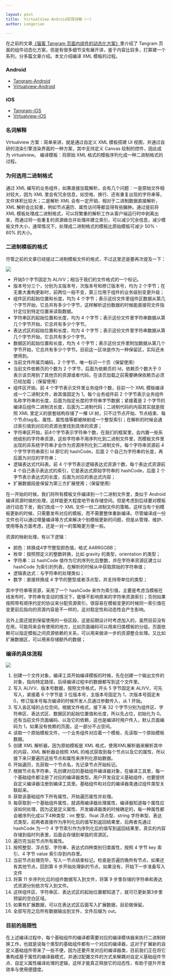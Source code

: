 ```yaml
---

layout: post
title:  VirtualView Android实现详解（一）
author: Longerian

---
```


在之前的文章[《猫客 Tangram 页面内组件的动态化方案》](http://pingguohe.net/2017/12/07/Tangram-2.html)里介绍了 Tangram 页面的组件动态化方案，但是有很多细节没有展开讲，鉴于内容比较多，打算建一个系列，分多篇文章介绍。本文介绍编译 XML 模板的过程。

### Android

+ [Tangram-Android](https://github.com/alibaba/Tangram-Android)
+ [Virtualview-Android](https://github.com/alibaba/Virtualview-Android)

### iOS

+ [Tangram-iOS](https://github.com/alibaba/Tangram-iOS)
+ [Virtualview-iOS](https://github.com/alibaba/VirtualView-iOS)


### 名词解释

Virtualview 方案：简单来讲，就是通过自定义 XML 模板搭建 UI 视图，并通过自研的渲染引擎渲染界面的一种方案，其中支持定义 Canvas 绘制的控件，因此成为 virtualview。
编译模板：将原始 XML 格式的模板序列化成一种二进制格式的过程。

### 为何选用二进制格式

通过 XML 编写的业务组件，如果直接加载解析，会有几个问题：一是原始文件相对较大，因为 XML 里会有冗余信息，如空格、换行、还有重复出现的字符串等，文件体积比较大；二是解析 XML 会有一定开销，相对于二进制数据直接解析，XML 解析会比较重，例如节点遍历、属性访问等都显得有些臃肿。通过提前将 XML 模板处理成二进制格式，可以将繁重的解析工作从客户端运行时中剥离出来，而通过将一些重复的资源做合并处理并建立索引，可以减少冗余信息，减少模板文件大小，通常情况下，处理成二进制格式的模板比原始模板可减少 50% - 60% 的大小。

### 二进制模板的格式

尽管之前的文章已经提过二进制模板文件的格式，不过这里还是要再次提及一下：

![](https://gw.alicdn.com/tfs/TB1H9.tg8fH8KJjy1XbXXbLdXXa-1270-300.jpg)

+ 开始5个字节固定为 ALIVV；相当于我们的文件格式的一个标记。
+ 版本号分三个，分别为主版本号，次版本号和修订版本号，均为 2 个字节；在无重大重构更新时，前两位一般不变，第三位用于组件的业务级别变更升级；
+ 组件区的起始位置和长度，均为 4 个字节；表示这份文件里组件区数据从第几个字节开始，它总共有多少个字节，这样解析这份数据的时候能直接将文件指针定位到特定位置来读取数据。
+ 字符串区的起始位置和长度，均为 4 个字节；表示这份文件里字符串数据从第几个字节开始，它总共有多少个字节。
+ 表达式区的起始位置和长度，均为 4 个字节；表示这份文件里字符串数据从第几个字节开始，它总共有多少个字节。
+ 数据区的起始位置和长度，均为 4 个字节；表示这份文件里附加数据从第几个字节开始，它总共有多少个字节。目前这一区块是作为一种保留区，实际还未使用到。
+ 当前文件所属页编码，2 个字节，唯一标识一个页（保留使用）
+ 当前文件依赖页的个数为 2 个字节，后面为依赖页的 Id，依赖页个数大于 0 表示该页用到了其他页的资源或者代码，在该页加载之前需要确保依赖页必须已经加载；（保留使用）
+ 组件区开始，前 4 个字节表示文件里业务组件个数，目前一个 XML 模板编译成一个二进制文件，故其值固定为 1。每个业务组件前 2 个字节表示业务组件名称字符串的长度，后面为指定长度的字符串字节数据；紧接着是 2 个字节的编译后组件二进制流长度，后面为二进制代码；二进制代码的内容其实就是按照 XML 里定义的嵌套结构存储了一棵 UI 树，只不过节点开始、节点结束、每个节点tag名、属性、属性值等都被映射成一个整型索引；在解析的时候会通过索引值到对应的资源池里找到具体的资源；
+ 字符串区开始，前4个字节表示字符串个数，在我们的框架里，会内置一些系统级别的字符串资源，这些字符串不用序列化到二进制文件里，而模板文件里出现的非系统字符串才会作为资源序列化到二进制文件。每个字符串资源前 4 个字节字符串索引 Id 即它的 hashCode，后面 2 个自己为字符串的长度，再后面为对应的字符串；
+ 逻辑表达式代码表。前 4 个字节表示逻辑表达式资源个数，每个表达式资源前 4 个自己表示表达式的索引，它是表达式原始字符串的 hashCode，后面 2 个字节表示表达式的长度，后面为对应的表达式内容；
+ 扩展数据段是保留为第三方扩展使用；（保留使用）

在一开始的时候，我们将所有模板文件编译到一个二进制文件里，类似于 Android 编译资源时做的处理，这样能更大程度地节省存储空间。但是考虑到后续要对模板进行动态下发，我们改成一个 XML 文件一份二进制文件的策略，这样当有个别模板更新的时候，只需要发布对应的模板，而不需要整体重新编译。尽管编译成一份文件也可以通过增量编译等方式来解决个别模板更新的问题，但是从管理、维护、使用等各方面考虑，还是一对一的策略更方便一些。

资源的映射处理，有以下逻辑：

+ 颜色：转换成4字节整型颜色值，格式 AARRGGBB；+ 枚举：按照预定义的整数转换，比如 gravity 的类型，orientation 的类型；+ 字符串：以 hashCode 值作为它的序列化后整数，并在字符串资源区建立以 hashCode 为索引的列表，在解析的时候从中获取原始的字符串值；+ 逻辑表达式：与字符串的处理类似；
+ 数字：直接转换成 4 字节的整型或者浮点型，并支持带单位的类型；

其中字符串等资源，采用了一个 hashCode 来作为索引值，主要是考虑当模板在线发布时，字符串有变动的情况下，能够不影响原来的字符串资源索引；否则如果按照带有顺序约定的协议来分配资源索引，很容易在模板变更的时候同一索引值在变更前后指向的资源内容是不一样的，这对稳定性和动态性会产生影响。

另外上面还提到保留使用的一些区段，这是前期设计时考虑加入的，虽然目前没有在用，可能将来会有使用的地方，比如页面编码可以用来归类模板的分组，页面依赖可以指定模板之间资源依赖的关系，可以用来做进一步的资源整合处理。又比如扩展数据区，可以用来存储额外的数据；

### 编译的具体流程

![](https://gw.alicdn.com/tfs/TB1wrm0hb_I8KJjy1XaXXbsxpXa-664-1730.jpg)

1.	创建一个文件对象，编译工具开始编译模板的时候，先在创建一个输出文件的对象，指向特定路径，后续编译过程中的数据都写到这个文件里。2.	写入 ALIVV、版本号数据，按照文件格式，开头 5 字节固定未 ALIVV，可先写入，紧接着 6 个字节是 3 位版本号，主版本号固定为 1，次版本号固定未 0，修订版本号每次编译的时候开发人员通过参数传入，从 1 开始。3.	写入各区域的占位空间，根据文件格式，接下来 32 个字节分别为组件区、字符串区、表达式区、数据区的起始位置值和长度，所以先占位，初始化为 0。还有当前文件页面编码、以及它的依赖，这也是编译时用户传入，默认页面编码为 1，如果没有依赖的页面，这一部分不占空间。4.	读取一个原始模板文件，一个业务组件对应着一个模板，先读取一个原始模板数据。5.	创建 XML 解析器，因为原始模板是 XML 格式，使用XML解析器来解析其中的内容，XML 解析器会按照 XML 的格式获取到每个节点以及它的属性，所以接下来只要遍历这些节点和属性来序列化原始数据。6.	开始遍历，先获取一个节点名，先记录节点开始标记。7.	根据节点名字符串，先创建对应的基础组件编译器对象，在编译工具里，每一个基础组件都注册了对应的编译器类型。用户开发自定义基础组件，也要提供自定义编译器注册到编译工具里。基础组件和对应的编译器类通过组件类型关联起来。8.	获取该基础组件下所有属性，开始遍历属性并处理。9.	每获取到一个基础组件属性，就调用编译器处理属性，编译器知道每个属性应该如何处理，因为这是定义属性、开发编译器类的时候确定的，每一种属性都会被序列化成以下4种类型：int 整型、float 浮点型、string 字符串型、表达式类型，前两者直接作为序列化后的值写到返回结果里，后两者先通过 hashCode 为一个 4 字节索引作为序列化后的值写到返回结果里，真实的内容存储到临时列表里，后面会存储到单独的资源区。10.	遍历完当前节点所有属性。11.	按照整型、浮点型、字符串、表达式四种类别归类属性，按照 4 字节 key 索引、4 字节 value 索引存到内存里。12.	当前节点处理完毕，写入一节点结束标记。检查是否遍历晚所有节点，如果还有其他节点，回到第 6 步开始处理新的节点，如果没有，开始下一步准备写入文件13.	将第 11 步序列化后的组件数据写入到文件，将第 9 步里存储的字符串和表达式资源分别依次写入到文件。14.	这样组件区、字符串区、表达式区的起始位置都知道了，就可已更新第3步里预留的空白区域。15.	如果有扩展数据，可以在表达式区后面写入扩展数据，目前做保留。16.	全部写完之后所有数据输出到文件，文件后缀为 out。

### 目前的局限性
在上述编译过程中，每个基础组件的编译都需要对应的编译模块器来执行二进制转换工作，也就是说每个类型的基础组件都有一个对应的编译器，这对于扩展新的自定义基础组件带来了一些不便，因为还要开发对应的编译器类，目前我们正在将它重构成基于属性的编译器模式，并通过配置文件的方式来解耦对自定义基础组件节点、自定义属性编译处理的逻辑，这样才能真正释放它的动态性，有助于提升开发效率与使用便捷度。